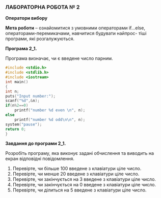 ﻿### ЛАБОРАТОРНА РОБОТА № 2
**Оператори вибору**


**Мета роботи** – ознайомитися з умовними операторами if…else, операторами-перемикачами, навчитися будувати найпрос- тіші програми, які розгалужуються.


**Програма 2_1.**

Програма визначає, чи є введене число парним.
```c
#include <stdio.h> 
#include <stdlib.h> 
#include <iostream> 
int main()
{
int n;
puts("Input number:"); 
scanf("%d",&n);
if(n%2==0) 
	printf("number %d even \n", n); 
else 
	printf("number %d odd\n\n", n); 
system("pause");
return 0;
}
```


**Завдання до програми 2_1.**

Розробіть програму, яка виконує задані обчислення та виводить на екран відповідні повідомлення.
1.	Перевірте, чи більше 100 введене з клавіатури ціле число.
2.	Перевірте, чи менше 20 введене з клавіатури ціле число.
3.	Перевірте, чи закінчується на 3 введене з клавіатури ціле число.
4.	Перевірте, чи закінчується на 0 введене з клавіатури ціле число.
5.	Перевірте, чи ділиться на 5 введене з клавіатури ціле число.
